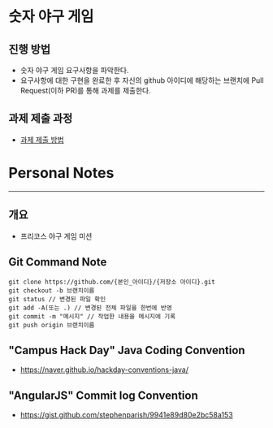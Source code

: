 # 숫자 야구 게임
## 진행 방법
* 숫자 야구 게임 요구사항을 파악한다.
* 요구사항에 대한 구현을 완료한 후 자신의 github 아이디에 해당하는 브랜치에 Pull Request(이하 PR)를 통해 과제를 제출한다.

## 과제 제출 과정
* [과제 제출 방법](https://github.com/next-step/nextstep-docs/tree/master/precourse)









# Personal Notes

---

## 개요

* 프리코스 야구 게임 미션

## Git Command Note

```
git clone https://github.com/{본인_아이디}/{저장소 아이디}.git
git checkout -b 브랜치이름
git status // 변경된 파일 확인
git add -A(또는 .) // 변경된 전체 파일을 한번에 반영
git commit -m "메시지" // 작업한 내용을 메시지에 기록
git push origin 브랜치이름
```

## "Campus Hack Day" Java Coding Convention

* https://naver.github.io/hackday-conventions-java/

## "AngularJS" Commit log Convention

* https://gist.github.com/stephenparish/9941e89d80e2bc58a153